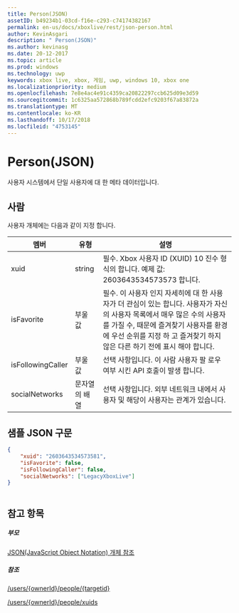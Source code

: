 ```yaml
---
title: Person(JSON)
assetID: b49234b1-03cd-f16e-c293-c74174382167
permalink: en-us/docs/xboxlive/rest/json-person.html
author: KevinAsgari
description: " Person(JSON)"
ms.author: kevinasg
ms.date: 20-12-2017
ms.topic: article
ms.prod: windows
ms.technology: uwp
keywords: xbox live, xbox, 게임, uwp, windows 10, xbox one
ms.localizationpriority: medium
ms.openlocfilehash: 7e8e4ac4e91c4359ca20822297ccb625d09e3d59
ms.sourcegitcommit: 1c6325aa572868b789fcdd2efc9203f67a83872a
ms.translationtype: MT
ms.contentlocale: ko-KR
ms.lasthandoff: 10/17/2018
ms.locfileid: "4753145"
---
```

# <a name="person-json"></a>Person(JSON)
사용자 시스템에서 단일 사용자에 대 한 메타 데이터입니다. 
<a id="ID4EN"></a>

 
## <a name="person"></a>사람
 
사용자 개체에는 다음과 같이 지정 합니다.
 
| 멤버| 유형| 설명| 
| --- | --- | --- | 
| xuid| string| 필수. Xbox 사용자 ID (XUID) 10 진수 형식의 합니다. 예제 값: 2603643534573573 합니다.| 
| isFavorite| 부울 값| 필수. 이 사용자 인지 자세히에 대 한 사용자가 더 관심이 있는 합니다. 사용자가 자신의 사용자 목록에서 매우 많은 수의 사용자를 가질 수, 때문에 즐겨찾기 사용자를 환경에 우선 순위를 지정 하 고 즐겨찾기 하지 않은 다른 하기 전에 표시 해야 합니다.| 
| isFollowingCaller| 부울 값| 선택 사항입니다. 이 사람 사용자 팔 로우 여부 시킨 API 호출이 발생 합니다.| 
| socialNetworks| 문자열의 배열| 선택 사항입니다. 외부 네트워크 내에서 사용자 및 해당이 사용자는 관계가 있습니다.| 
  
<a id="ID4EHC"></a>

 
## <a name="sample-json-syntax"></a>샘플 JSON 구문
 

```json
{
    "xuid": "2603643534573581",
    "isFavorite": false,
    "isFollowingCaller": false,
    "socialNetworks": ["LegacyXboxLive"]
}
    
```

  
<a id="ID4EQC"></a>

 
## <a name="see-also"></a>참고 항목
 
<a id="ID4ESC"></a>

 
##### <a name="parent"></a>부모 

[JSON(JavaScript Object Notation) 개체 참조](atoc-xboxlivews-reference-json.md)

  
<a id="ID4E3C"></a>

 
##### <a name="reference"></a>참조 

[/users/{ownerId}/people/{targetid}](../uri/people/uri-usersowneridpeopletargetid.md)

 [/users/{ownerId}/people/xuids](../uri/people/uri-usersowneridpeoplexuids.md)

   